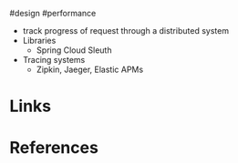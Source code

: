#design #performance

- track progress of request through a distributed system
- Libraries
	- Spring Cloud Sleuth
- Tracing systems
	- Zipkin, Jaeger, Elastic APMs

# Links

# References